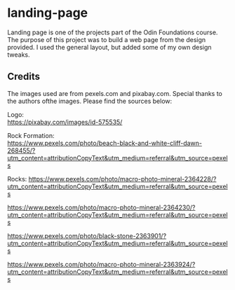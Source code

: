 # landing-page
Landing page is one of the projects part of the Odin Foundations course.
The purpose of this project was to build a web page from the design provided.
I used the general layout, but added some of my own design tweaks.

## Credits
The images used are from pexels.com and pixabay.com. Special thanks to the 
authors ofthe images. Please find the sources below:

Logo: <br />
https://pixabay.com/images/id-575535/

Rock Formation: <br />
https://www.pexels.com/photo/beach-black-and-white-cliff-dawn-268455/?utm_content=attributionCopyText&utm_medium=referral&utm_source=pexels

Rocks:
https://www.pexels.com/photo/macro-photo-mineral-2364228/?utm_content=attributionCopyText&utm_medium=referral&utm_source=pexels

https://www.pexels.com/photo/macro-photo-mineral-2364230/?utm_content=attributionCopyText&utm_medium=referral&utm_source=pexels

https://www.pexels.com/photo/black-stone-2363901/?utm_content=attributionCopyText&utm_medium=referral&utm_source=pexels

https://www.pexels.com/photo/macro-photo-mineral-2363924/?utm_content=attributionCopyText&utm_medium=referral&utm_source=pexels
